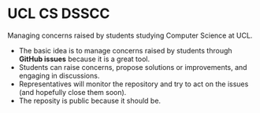 # UCL CS DSSCC
Managing concerns raised by students studying Computer Science at UCL.

- The basic idea is to manage concerns raised by students through **GitHub issues** because it is a great tool.
- Students can raise concerns, propose solutions or improvements, and engaging in discussions.
- Representatives will monitor the repository and try to act on the issues (and hopefully close them soon).
- The reposity is public because it should be.
